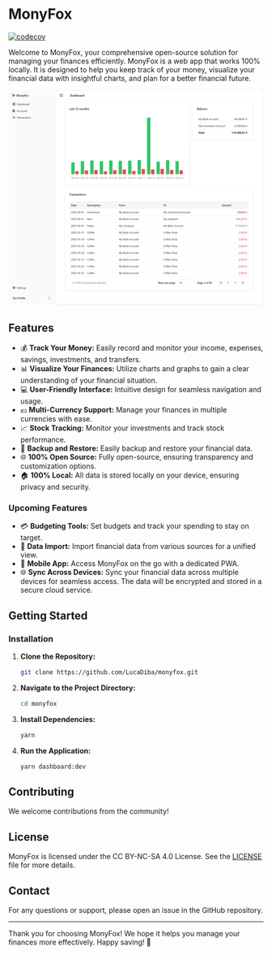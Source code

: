# MonyFox

[![codecov](https://codecov.io/gh/LucaDiba/monyfox/graph/badge.svg?token=1PDRWAPU6X)](https://codecov.io/gh/LucaDiba/monyfox)

Welcome to MonyFox, your comprehensive open-source solution for managing your finances efficiently. MonyFox is a web app that works 100% locally. It is designed to help you keep track of your money, visualize your financial data with insightful charts, and plan for a better financial future.

![MonyFox dashboard screenshot](./images/dashboard.png)

## Features

- 💰 **Track Your Money:** Easily record and monitor your income, expenses, savings, investments, and transfers.
- 📊 **Visualize Your Finances:** Utilize charts and graphs to gain a clear understanding of your financial situation.
- 💻 **User-Friendly Interface:** Intuitive design for seamless navigation and usage.
- 💶 **Multi-Currency Support:** Manage your finances in multiple currencies with ease.
- 📈 **Stock Tracking:** Monitor your investments and track stock performance.
- 💾 **Backup and Restore:** Easily backup and restore your financial data.
- 🌐 **100% Open Source:** Fully open-source, ensuring transparency and customization options.
- 🏠 **100% Local:** All data is stored locally on your device, ensuring privacy and security.

### Upcoming Features

- 💳 **Budgeting Tools:** Set budgets and track your spending to stay on target.
- 📂 **Data Import:** Import financial data from various sources for a unified view.
- 📱 **Mobile App:** Access MonyFox on the go with a dedicated PWA.
- 🌐 **Sync Across Devices:** Sync your financial data across multiple devices for seamless access. The data will be encrypted and stored in a secure cloud service.

## Getting Started

### Installation

1. **Clone the Repository:**

   ```bash
   git clone https://github.com/LucaDiba/monyfox.git
   ```

2. **Navigate to the Project Directory:**

   ```bash
   cd monyfox
   ```

3. **Install Dependencies:**

   ```bash
   yarn
   ```

4. **Run the Application:**

   ```bash
   yarn dashboard:dev
   ```

## Contributing

We welcome contributions from the community!

## License

MonyFox is licensed under the CC BY-NC-SA 4.0 License. See the [LICENSE](LICENSE.md) file for more details.

## Contact

For any questions or support, please open an issue in the GitHub repository.

---

Thank you for choosing MonyFox! We hope it helps you manage your finances more effectively. Happy saving! 🎉
